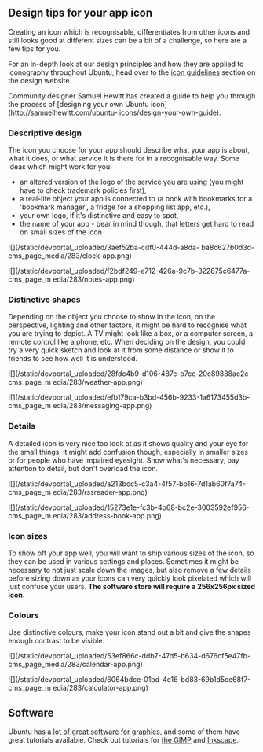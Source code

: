 





## Design tips for your app icon

Creating an icon which is recognisable, differentiates from other icons and
still looks good at different sizes can be a bit of a challenge, so here are a
few tips for you.

For an in-depth look at our design principles and how they are applied to
iconography throughout Ubuntu, head over to the [icon
guidelines](https://design.ubuntu.com/apps/style/iconography) section on the
design website.

Community designer Samuel Hewitt has created a guide to help you through the
process of [designing your own Ubuntu icon](http://samuelhewitt.com/ubuntu-
icons/design-your-own-guide).

### Descriptive design

The icon you choose for your app should describe what your app is about, what
it does, or what service it is there for in a recognisable way. Some ideas
which might work for you:

  * an altered version of the logo of the service you are using (you might have to check trademark policies first),
  * a real-life object your app is connected to (a book with bookmarks for a 'bookmark manager', a fridge for a shopping list app, etc.),
  * your own logo, if it's distinctive and easy to spot,
  * the name of your app - bear in mind though, that letters get hard to read on small sizes of the icon

![](/static/devportal_uploaded/3aef52ba-cdf0-444d-a8da-
ba8c627b0d3d-cms_page_media/283/clock-app.png)

![](/static/devportal_uploaded/f2bdf249-e712-426a-9c7b-322875c6477a-cms_page_m
edia/283/notes-app.png)

### Distinctive shapes

Depending on the object you choose to show in the icon, on the perspective,
lighting and other factors, it might be hard to recognise what you are trying
to depict. A TV might look like a box, or a computer screen, a remote control
like a phone, etc. When deciding on the design, you could try a very quick
sketch and look at it from some distance or show it to friends to see how well
it is understood.

![](/static/devportal_uploaded/28fdc4b9-d106-487c-b7ce-20c89888ac2e-cms_page_m
edia/283/weather-app.png)

![](/static/devportal_uploaded/efb179ca-b3bd-456b-9233-1a6173455d3b-cms_page_m
edia/283/messaging-app.png)

### Details

A detailed icon is very nice too look at as it shows quality and your eye for
the small things, it might add confusion though, especially in smaller sizes
or for people who have impaired eyesight. Show what's necessary, pay attention
to detail, but don't overload the icon.

![](/static/devportal_uploaded/a213bcc5-c3a4-4f57-bb16-7d1ab60f7a74-cms_page_m
edia/283/rssreader-app.png)

![](/static/devportal_uploaded/15273e1e-fc3b-4b68-bc2e-3003592ef956-cms_page_m
edia/283/address-book-app.png)

### Icon sizes

To show off your app well, you will want to ship various sizes of the icon, so
they can be used in various settings and places. Sometimes it might be
necessary to not just scale down the images, but also remove a few details
before sizing down as your icons can very quickly look pixelated which will
just confuse your users. **The software store will require a 256x256px sized
icon.**

### Colours

Use distinctive colours, make your icon stand out a bit and give the shapes
enough contrast to be visible.

![](/static/devportal_uploaded/53ef866c-ddb7-47d5-b634-d676cf5e47fb-
cms_page_media/283/calendar-app.png)

![](/static/devportal_uploaded/6064bdce-01bd-4e16-bd83-69b1d5ce68f7-cms_page_m
edia/283/calculator-app.png)

## Software

Ubuntu has [a lot of great software for
graphics](https://apps.ubuntu.com/cat/department/graphics/), and some of them
have great tutorials available. Check out tutorials for [the
GIMP](http://www.gimp.org/tutorials/) and
[Inkscape](http://inkscape.org/doc/basic/tutorial-basic.html).





